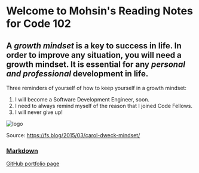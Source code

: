 # Welcome to Mohsin's Reading Notes for Code 102

## **A _growth mindset_ is a key to success in life. In order to improve any situation, you will need a growth mindset. It is essential for any _personal and professional_ development in life.**

Three reminders of yourself of how to keep yourself in a growth mindset: 
1. I will become a Software Development Engineer, soon. 
2. I need to always remind myself of the reason that I joined Code Fellows.
3. I will never give up! 

![logo](https://149366099.v2.pressablecdn.com/wp-content/uploads/2015/02/Carol-Dweck-Two-Mindsets.jpg)

Source: https://fs.blog/2015/03/carol-dweck-mindset/

### [Markdown](https://mbehi.github.io/markdown-notes/)

[GitHub portfolio page](https://github.com/mbehi)
